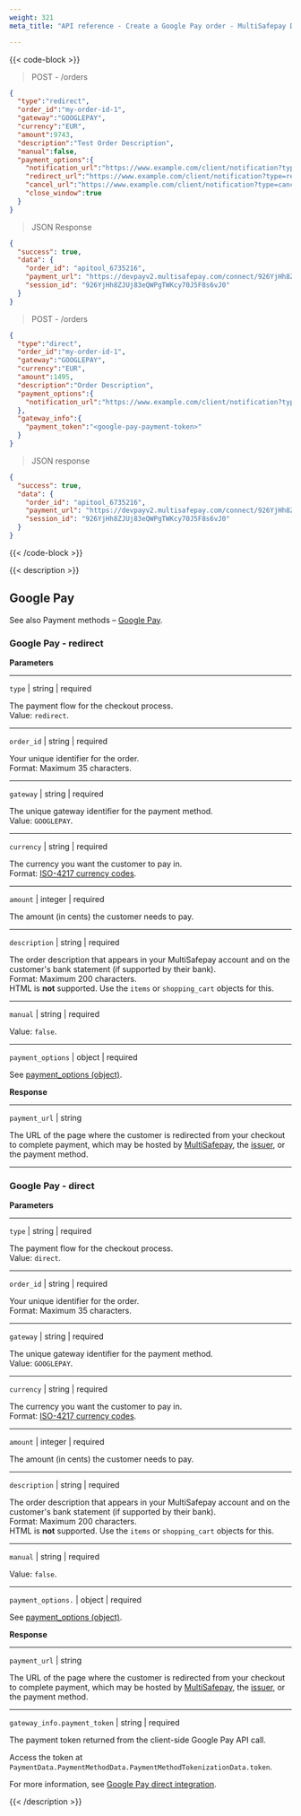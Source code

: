 ```yaml
---
weight: 321
meta_title: "API reference - Create a Google Pay order - MultiSafepay Docs"

---
```

{{< code-block >}}

> POST - /orders

```json
{
  "type":"redirect",
  "order_id":"my-order-id-1",
  "gateway":"GOOGLEPAY",
  "currency":"EUR",
  "amount":9743,
  "description":"Test Order Description",
  "manual":false,
  "payment_options":{
    "notification_url":"https://www.example.com/client/notification?type=notification",
    "redirect_url":"https://www.example.com/client/notification?type=redirect",
    "cancel_url":"https://www.example.com/client/notification?type=cancel",
    "close_window":true
  }
}
```

> JSON Response

```json
{
  "success": true,
  "data": {
    "order_id": "apitool_6735216",
    "payment_url": "https://devpayv2.multisafepay.com/connect/926YjHh8ZJUj83eQWPgTWKcy70J5F8s6vJ0/?lang=nl_NL",
    "session_id": "926YjHh8ZJUj83eQWPgTWKcy70J5F8s6vJ0"
  }
}
```

> POST - /orders

```json
{
  "type":"direct",
  "order_id":"my-order-id-1",
  "gateway":"GOOGLEPAY",
  "currency":"EUR",
  "amount":1495,
  "description":"Order Description",
  "payment_options":{
    "notification_url":"https://www.example.com/client/notification?type=notification"
  },
  "gateway_info":{
    "payment_token":"<google-pay-payment-token>"
  }
}
```

> JSON response

```json
{
  "success": true,
  "data": {
    "order_id": "apitool_6735216",
    "payment_url": "https://devpayv2.multisafepay.com/connect/926YjHh8ZJUj83eQWPgTWKcy70J5F8s6vJ0/?lang=nl_NL",
    "session_id": "926YjHh8ZJUj83eQWPgTWKcy70J5F8s6vJ0"
  }
}
```

{{< /code-block >}}

{{< description >}}

## Google Pay

See also Payment methods – [Google Pay](/payment-methods/google-pay/).  

### Google Pay - redirect

**Parameters**

----------------
`type` | string | required

The payment flow for the checkout process.  
Value: `redirect`.  

----------------
`order_id` | string | required

Your unique identifier for the order.    
Format: Maximum 35 characters.

----------------
`gateway` | string | required

The unique gateway identifier for the payment method.    
Value: `GOOGLEPAY`.

----------------
`currency` | string | required

The currency you want the customer to pay in.   
Format: [ISO-4217 currency codes](https://www.iso.org/iso-4217-currency-codes.html).  

----------------
`amount` | integer | required

The amount (in cents) the customer needs to pay.

----------------
`description` | string | required

The order description that appears in your MultiSafepay account and on the customer's bank statement (if supported by their bank).   
Format: Maximum 200 characters.   
HTML is **not** supported. Use the `items` or `shopping_cart` objects for this.

----------------
`manual` | string | required

Value: `false`.

----------------
`payment_options` | object | required

See [payment_options (object)](/api/#payment-options-object).

**Response**

----------------
`payment_url` | string 

The URL of the page where the customer is redirected from your checkout to complete payment, which may be hosted by [MultiSafepay](/payment-pages/), the [issuer](/getting-started/glossary/#issuer), or the payment method.

----------------

### Google Pay - direct

**Parameters**

----------------
`type` | string | required

The payment flow for the checkout process.  
Value: `direct`.  

----------------
`order_id` | string | required

Your unique identifier for the order.    
Format: Maximum 35 characters.

----------------
`gateway` | string | required

The unique gateway identifier for the payment method.    
Value: `GOOGLEPAY`.

----------------
`currency` | string | required

The currency you want the customer to pay in.   
Format: [ISO-4217 currency codes](https://www.iso.org/iso-4217-currency-codes.html).  

----------------
`amount` | integer | required

The amount (in cents) the customer needs to pay.

----------------
`description` | string | required

The order description that appears in your MultiSafepay account and on the customer's bank statement (if supported by their bank).   
Format: Maximum 200 characters.   
HTML is **not** supported. Use the `items` or `shopping_cart` objects for this.

----------------
`manual` | string | required

Value: `false`.

----------------
`payment_options.` | object | required

See [payment_options (object)](/api/#payment-options-object).

**Response**

----------------
`payment_url` | string 

The URL of the page where the customer is redirected from your checkout to complete payment, which may be hosted by [MultiSafepay](/payment-pages/), the [issuer](/getting-started/glossary/#issuer), or the payment method.

----------------

`gateway_info.payment_token` | string | required

The payment token returned from the client-side Google Pay API call. 

Access the token at `PaymentData.PaymentMethodData.PaymentMethodTokenizationData.token`.

For more information, see [Google Pay direct integration](/payments/methods/wallet/googlepay/direct-integration/).

{{< /description >}}
